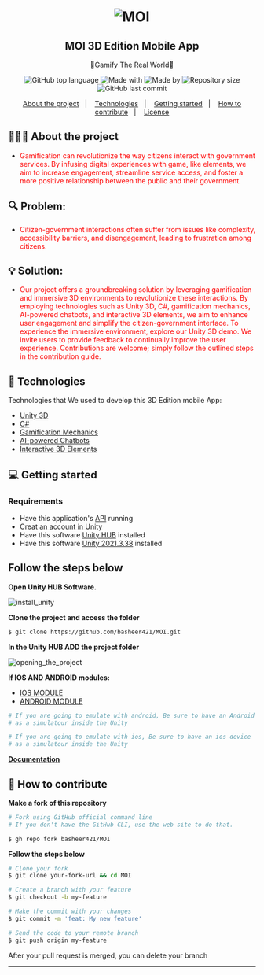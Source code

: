 <h1 align="center">


![MOI](https://github.com/HishamEltayb/MiniShell/assets/138756079/226cd6c6-f4fe-4903-9058-49342c7e483e)


</h1>

<h2 align="center">
   MOI 3D Edition Mobile App
</h2>

<p align="center">🔷Gamify The Real World🔷</p>

<p align="center">
  

   
  
 
  

    
    

<div align="center">
  <img alt="GitHub top language" src="https://img.shields.io/badge/Langauge-C%23-blue">
  <img alt="Made with" src="https://img.shields.io/badge/Made%20with%20UNITY-red">
  <img alt="Made by" src="https://img.shields.io/badge/Made_by-GovUnityVerse-green">
  <img alt="Repository size" src="https://img.shields.io/badge/rep_size-25_MB-blue">
  <img alt="GitHub last commit" src="https://img.shields.io/badge/Last_Commit-May_2024-red">
</div>

  













<p align="center">
  <a href="#-about-the-project">About the project</a>&nbsp;&nbsp;&nbsp;|&nbsp;&nbsp;&nbsp;
  <a href="#-technologies">Technologies</a>&nbsp;&nbsp;&nbsp;|&nbsp;&nbsp;&nbsp;
  <a href="#-getting-started">Getting started</a>&nbsp;&nbsp;&nbsp;|&nbsp;&nbsp;&nbsp;
  <a href="#-how-to-contribute">How to contribute</a>&nbsp;&nbsp;&nbsp;|&nbsp;&nbsp;&nbsp;
  <a href="#-license">License</a>
</p>


## 👨🏻‍💻 About the project

- <p style="color: red;">Gamification can revolutionize the way citizens interact with government services. By infusing digital experiences with game, like elements, we aim to increase engagement, streamline service access, and foster a more positive relationship between the public and their government.</p>

## 🔍 Problem:
- <p style="color: red;">Citizen-government interactions often suffer from issues like complexity, accessibility barriers, and disengagement, leading to frustration among citizens.</p>

## 💡 Solution:
- <p style="color: red;">Our project offers a groundbreaking solution by leveraging gamification and immersive 3D environments to revolutionize these interactions. By employing technologies such as Unity 3D, C#, gamification mechanics, AI-powered chatbots, and interactive 3D elements, we aim to enhance user engagement and simplify the citizen-government interface. To experience the immersive environment, explore our Unity 3D demo. We invite users to provide feedback to continually improve the user experience. Contributions are welcome; simply follow the outlined steps in the contribution guide.</p>


## 🚀 Technologies

Technologies that We used to develop this 3D Edition mobile App:

- [Unity 3D](https://unity.com/)
- [C#](https://docs.microsoft.com/en-us/dotnet/csharp/)
- [Gamification Mechanics](https://www.interaction-design.org/literature/topics/gamification)
- [AI-powered Chatbots](https://en.wikipedia.org/wiki/Chatbot)
- [Interactive 3D Elements](https://threejs.org/)


## 💻 Getting started

### Requirements

- Have this application's [API](https://github/eliasgcf/readme-template) running
- [Creat an account in Unity](https://id.unity.com/en/conversations/9523141d-e73f-499c-9697-7b38ef085baa00ff)
- Have this software [Unity HUB](https://unity.com/download) installed
- Have this software [Unity 2021.3.38](https://unity.com/releases/editor/whats-new/2021.3.38) installed
  
## **Follow the steps below**

**Open Unity HUB Software.**
   
![install_unity](https://github.com/HishamEltayb/MiniShell/assets/138756079/745b3b58-de48-4eb7-a089-17ec3b2d5623)

**Clone the project and access the folder**

```bash
$ git clone https://github.com/basheer421/MOI.git
```

**In the Unity HUB ADD the project folder**

![opening_the_project](https://github.com/basheer421/MOI/assets/138756079/a02c9588-d476-4219-a216-c8a91cf67c4a)

**If IOS AND ANDROID modules:**
- [IOS MODULE](https://download.unity3d.com/download_unity/7a2fa5d8d101/TargetSupportInstaller/UnitySetup-iOS-Support-for-Editor-2021.3.38f1.exe)
- [ANDROID MODULE](https://download.unity3d.com/download_unity/7a2fa5d8d101/TargetSupportInstaller/UnitySetup-Android-Support-for-Editor-2021.3.38f1.exe)




```bash
# If you are going to emulate with android, Be sure to have an Android device
# as a simulatour inside the Unity

# If you are going to emulate with ios, Be sure to have an ios device
# as a simulatour inside the Unity
```
**[Documentation](https://docs.unity3d.com/hub/manual/InstallHub.html)**



## 🤔 How to contribute

**Make a fork of this repository**

```bash
# Fork using GitHub official command line
# If you don't have the GitHub CLI, use the web site to do that.

$ gh repo fork basheer421/MOI
```

**Follow the steps below**

```bash
# Clone your fork
$ git clone your-fork-url && cd MOI

# Create a branch with your feature
$ git checkout -b my-feature

# Make the commit with your changes
$ git commit -m 'feat: My new feature'

# Send the code to your remote branch
$ git push origin my-feature
```

After your pull request is merged, you can delete your branch



---

